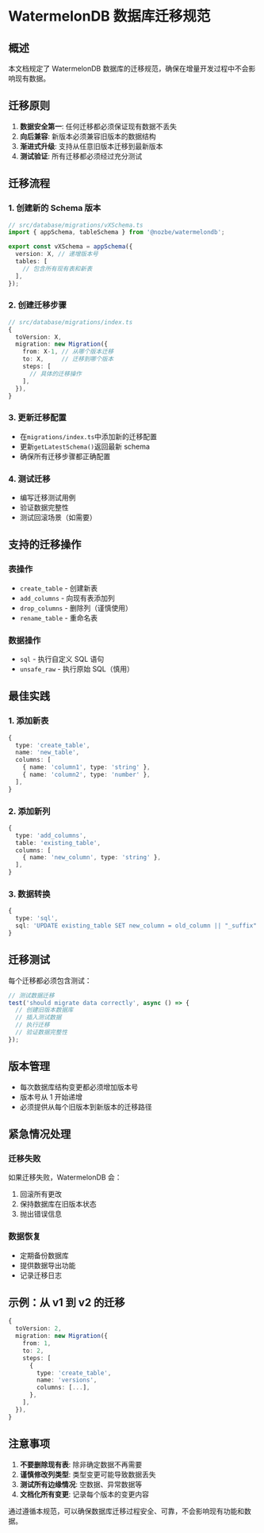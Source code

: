# WatermelonDB 数据库迁移规范

## 概述

本文档规定了 WatermelonDB 数据库的迁移规范，确保在增量开发过程中不会影响现有数据。

## 迁移原则

1. **数据安全第一**: 任何迁移都必须保证现有数据不丢失
2. **向后兼容**: 新版本必须兼容旧版本的数据结构
3. **渐进式升级**: 支持从任意旧版本迁移到最新版本
4. **测试验证**: 所有迁移都必须经过充分测试

## 迁移流程

### 1. 创建新的 Schema 版本

```typescript
// src/database/migrations/vXSchema.ts
import { appSchema, tableSchema } from '@nozbe/watermelondb';

export const vXSchema = appSchema({
  version: X, // 递增版本号
  tables: [
    // 包含所有现有表和新表
  ],
});
```

### 2. 创建迁移步骤

```typescript
// src/database/migrations/index.ts
{
  toVersion: X,
  migration: new Migration({
    from: X-1, // 从哪个版本迁移
    to: X,     // 迁移到哪个版本
    steps: [
      // 具体的迁移操作
    ],
  }),
}
```

### 3. 更新迁移配置

- 在`migrations/index.ts`中添加新的迁移配置
- 更新`getLatestSchema()`返回最新 schema
- 确保所有迁移步骤都正确配置

### 4. 测试迁移

- 编写迁移测试用例
- 验证数据完整性
- 测试回滚场景（如需要）

## 支持的迁移操作

### 表操作

- `create_table` - 创建新表
- `add_columns` - 向现有表添加列
- `drop_columns` - 删除列（谨慎使用）
- `rename_table` - 重命名表

### 数据操作

- `sql` - 执行自定义 SQL 语句
- `unsafe_raw` - 执行原始 SQL（慎用）

## 最佳实践

### 1. 添加新表

```typescript
{
  type: 'create_table',
  name: 'new_table',
  columns: [
    { name: 'column1', type: 'string' },
    { name: 'column2', type: 'number' },
  ],
}
```

### 2. 添加新列

```typescript
{
  type: 'add_columns',
  table: 'existing_table',
  columns: [
    { name: 'new_column', type: 'string' },
  ],
}
```

### 3. 数据转换

```typescript
{
  type: 'sql',
  sql: 'UPDATE existing_table SET new_column = old_column || "_suffix"',
}
```

## 迁移测试

每个迁移都必须包含测试：

```typescript
// 测试数据迁移
test('should migrate data correctly', async () => {
  // 创建旧版本数据库
  // 插入测试数据
  // 执行迁移
  // 验证数据完整性
});
```

## 版本管理

- 每次数据库结构变更都必须增加版本号
- 版本号从 1 开始递增
- 必须提供从每个旧版本到新版本的迁移路径

## 紧急情况处理

### 迁移失败

如果迁移失败，WatermelonDB 会：

1. 回滚所有更改
2. 保持数据库在旧版本状态
3. 抛出错误信息

### 数据恢复

- 定期备份数据库
- 提供数据导出功能
- 记录迁移日志

## 示例：从 v1 到 v2 的迁移

```typescript
{
  toVersion: 2,
  migration: new Migration({
    from: 1,
    to: 2,
    steps: [
      {
        type: 'create_table',
        name: 'versions',
        columns: [...],
      },
    ],
  }),
}
```

## 注意事项

1. **不要删除现有表**: 除非确定数据不再需要
2. **谨慎修改列类型**: 类型变更可能导致数据丢失
3. **测试所有边缘情况**: 空数据、异常数据等
4. **文档化所有变更**: 记录每个版本的变更内容

通过遵循本规范，可以确保数据库迁移过程安全、可靠，不会影响现有功能和数据。
